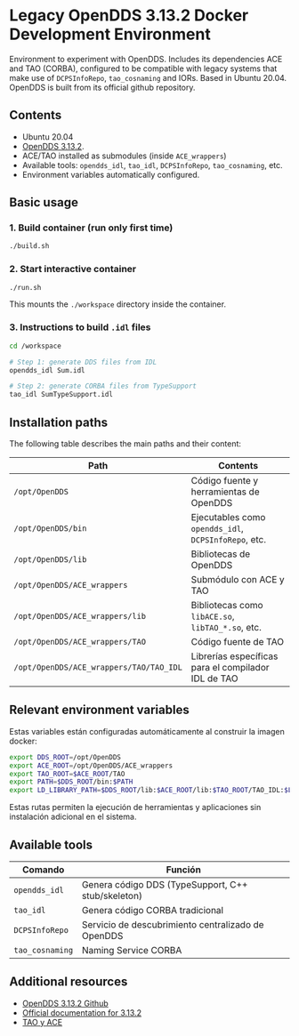 # Legacy OpenDDS 3.13.2 Docker Development Environment

Environment to experiment with OpenDDS. Includes its dependencies ACE and TAO (CORBA), configured to be compatible with legacy systems that make use of `DCPSInfoRepo`, `tao_cosnaming` and IORs. Based in Ubuntu 20.04. OpenDDS is built from its official github repository.

## Contents

- Ubuntu 20.04
- [OpenDDS 3.13.2](https://github.com/OpenDDS/OpenDDS/tree/DDS-3.13.2).
- ACE/TAO installed as submodules (inside `ACE_wrappers`)
- Available tools: `opendds_idl`, `tao_idl`, `DCPSInfoRepo`, `tao_cosnaming`, etc.
- Environment variables automatically configured.

## Basic usage

### 1. Build container (run only first time)

~~~bash
./build.sh
~~~

### 2. Start interactive container

```bash
./run.sh
```
This mounts the `./workspace` directory inside the container.

### 3. Instructions to build `.idl` files

```bash
cd /workspace

# Step 1: generate DDS files from IDL
opendds_idl Sum.idl

# Step 2: generate CORBA files from TypeSupport
tao_idl SumTypeSupport.idl
```

## Installation paths

The following table describes the main paths and their content:

| Path                                    | Contents                                                   |
|-----------------------------------------|------------------------------------------------------------|
| `/opt/OpenDDS`                          | Código fuente y herramientas de OpenDDS                    |
| `/opt/OpenDDS/bin`                      | Ejecutables como `opendds_idl`, `DCPSInfoRepo`, etc.       |
| `/opt/OpenDDS/lib`                      | Bibliotecas de OpenDDS                                     |
| `/opt/OpenDDS/ACE_wrappers`             | Submódulo con ACE y TAO                                    |
| `/opt/OpenDDS/ACE_wrappers/lib`         | Bibliotecas como `libACE.so`, `libTAO_*.so`, etc.          |
| `/opt/OpenDDS/ACE_wrappers/TAO`         | Código fuente de TAO                                       |
| `/opt/OpenDDS/ACE_wrappers/TAO/TAO_IDL` | Librerías específicas para el compilador IDL de TAO   |

## Relevant environment variables

Estas variables están configuradas automáticamente al construir la imagen docker:

```bash
export DDS_ROOT=/opt/OpenDDS
export ACE_ROOT=/opt/OpenDDS/ACE_wrappers
export TAO_ROOT=$ACE_ROOT/TAO
export PATH=$DDS_ROOT/bin:$PATH
export LD_LIBRARY_PATH=$DDS_ROOT/lib:$ACE_ROOT/lib:$TAO_ROOT/TAO_IDL:$LD_LIBRARY_PATH
```

Estas rutas permiten la ejecución de herramientas y aplicaciones sin instalación adicional en el sistema.

## Available tools

| Comando         | Función                                                  |
|-----------------|----------------------------------------------------------|
| `opendds_idl`   | Genera código DDS (TypeSupport, C++ stub/skeleton)       |
| `tao_idl`       | Genera código CORBA tradicional                          |
| `DCPSInfoRepo`  | Servicio de descubrimiento centralizado de OpenDDS       |
| `tao_cosnaming` | Naming Service CORBA                                     |


## Additional resources

- [OpenDDS 3.13.2 Github](https://github.com/OpenDDS/OpenDDS/tree/DDS-3.13.2)
- [Official documentation for 3.13.2]([https://opendds.readthedocs.io/](https://github.com/OpenDDS/OpenDDS/releases/download/DDS-3.12/OpenDDS-3.12.pdf))
- [TAO y ACE](https://www.dre.vanderbilt.edu/~schmidt/TAO.html)
